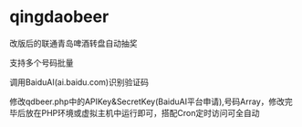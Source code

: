 # qingdaobeer

改版后的联通青岛啤酒转盘自动抽奖

支持多个号码批量

调用BaiduAI(ai.baidu.com)识别验证码


修改qdbeer.php中的APIKey&SecretKey(BaiduAI平台申请),号码Array，修改完毕后放在PHP环境或虚拟主机中运行即可，搭配Cron定时访问可全自动
